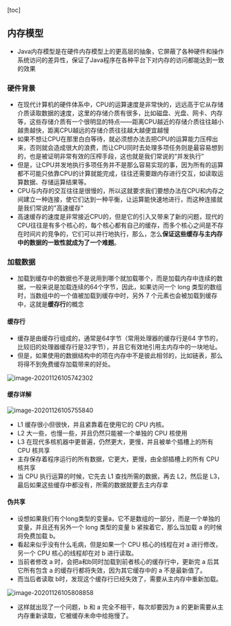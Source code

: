 [toc]
## 内存模型
- Java内存模型是在硬件内存模型上的更高层的抽象，它屏蔽了各种硬件和操作系统访问的差异性，保证了Java程序在各种平台下对内存的访问都能达到一致的效果

### 硬件背景
- 在现代计算机的硬件体系中，CPU的运算速度是非常快的，远远高于它从存储介质读取数据的速度，这里的存储介质有很多，比如磁盘、光盘、网卡、内存等，这些存储介质有一个很明显的特点——距离CPU越近的存储介质往往越小越贵越快，距离CPU越远的存储介质往往越大越便宜越慢
- 如果不想让CPU在那里白白等待，就必须想办法去把CPU的运算能力压榨出来，否则就会造成很大的浪费，而让CPU同时去处理多项任务则是最容易想到的，也是被证明非常有效的压榨手段，这也就是我们常说的“并发执行”
- 但是，让CPU并发地执行多项任务并不是那么容易实现的事，因为所有的运算都不可能只依靠CPU的计算就能完成，往往还需要跟内存进行交互，如读取运算数据、存储运算结果等。
- CPU与内存的交互往往是很慢的，所以这就要求我们要想办法在CPU和内存之间建立一种连接，使它们达到一种平衡，让运算能快速地进行，而这种连接就是我们常说的"高速缓存"
- 高速缓存的速度是非常接近CPU的，但是它的引入又带来了新的问题，现代的CPU往往是有多个核心的，每个核心都有自己的缓存，而多个核心之间是不存在时间片的竞争的，它们可以并行地执行，那么，怎么**保证这些缓存与主内存中的数据的一致性就成为了一个难题**。

### 加载数据
- 加载到缓存中的数据也不是说用到哪个就加载哪个，而是加载内存中连续的数据，一般来说是加载连续的64个字节，因此，如果访问一个 long 类型的数组时，当数组中的一个值被加载到缓存中时，另外 7 个元素也会被加载到缓存中，这就是**缓存行**的概念

#### 缓存行
- 缓存是由缓存行组成的，通常是64字节（常用处理器的缓存行是64 字节的，比较旧的处理器缓存行是32字节），并且它有效地引用主内存中的一块地址。
- 但是，如果使用的数据结构中的项在内存中不是彼此相邻的，比如链表，那么将得不到免费缓存加载带来的好处。

![image-20201126105742302](https://kingcall.oss-cn-hangzhou.aliyuncs.com/blog/img/2020/11/26/10:57:42-image-20201126105742302.png)
#### 缓存详解
![image-20201126105755840](https://kingcall.oss-cn-hangzhou.aliyuncs.com/blog/img/2020/11/26/10:57:56-image-20201126105755840.png)
-  L1 缓存很小但很快，并且紧靠着在使用它的 CPU 内核。
-  L2 大一些，也慢一些，并且仍然只能被一个单独的 CPU 核使用
-  L3 在现代多核机器中更普遍，仍然更大，更慢，并且被单个插槽上的所有 CPU 核共享
-  主存保存着程序运行的所有数据，它更大，更慢，由全部插槽上的所有 CPU 核共享
-  当 CPU 执行运算的时候，它先去 L1 查找所需的数据，再去 L2，然后是 L3，最后如果这些缓存中都没有，所需的数据就要去主内存拿

#### 伪共享
- 设想如果我们有个long类型的变量a，它不是数组的一部分，而是一个单独的变量，并且还有另外一个 long 类型的变量 b 紧挨着它，那么当加载 a 的时候将免费加载 b。
- 看起来似乎没有什么毛病，但是如果一个 CPU 核心的线程在对 a 进行修改，另一个 CPU 核心的线程却在对 b 进行读取。
- 当前者修改 a 时，会把a和b同时加载到前者核心的缓存行中，更新完 a 后其它所有包含 a 的缓存行都将失效，因为其它缓存中的 a 不是最新值了。
- 而当后者读取 b时，发现这个缓存行已经失效了，需要从主内存中重新加载。

![image-20201126105808858](https://kingcall.oss-cn-hangzhou.aliyuncs.com/blog/img/2020/11/26/10:58:09-image-20201126105808858.png)

- 这样就出现了一个问题，b 和 a 完全不相干，每次却要因为 a 的更新需要从主内存重新读取，它被缓存未命中给拖慢了。

